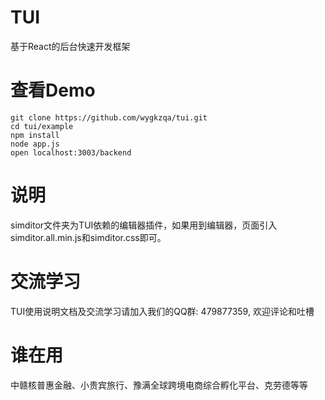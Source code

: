 # TUI
基于React的后台快速开发框架
# 查看Demo
```
git clone https://github.com/wygkzqa/tui.git
cd tui/example
npm install
node app.js
open localhost:3003/backend
```
# 说明
simditor文件夹为TUI依赖的编辑器插件，如果用到编辑器，页面引入simditor.all.min.js和simditor.css即可。

# 交流学习
TUI使用说明文档及交流学习请加入我们的QQ群: 479877359, 欢迎评论和吐槽

# 谁在用
中赣核普惠金融、小贵宾旅行、豫满全球跨境电商综合孵化平台、克劳德等等

